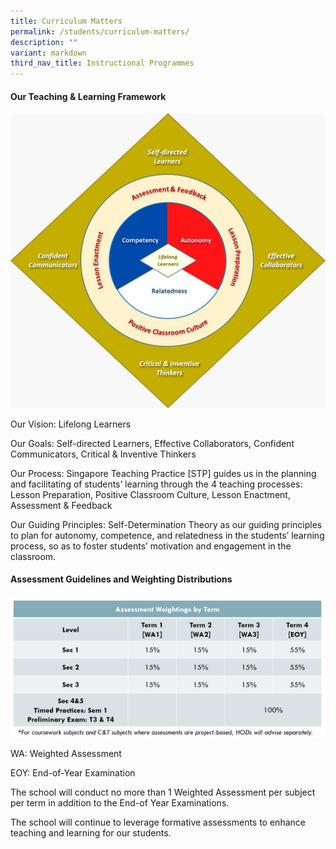 ```yaml
---
title: Curriculum Matters
permalink: /students/curriculum-matters/
description: ""
variant: markdown
third_nav_title: Instructional Programmes
---
```

<h4>Our Teaching &amp; Learning Framework</h4>

![](/images/cca1_2023.jpg)
<p>Our Vision: Lifelong Learners</p>
<p>Our Goals: Self-directed Learners, Effective Collaborators, Confident Communicators, Critical &amp; Inventive Thinkers</p>
<p>Our Process: Singapore Teaching Practice [STP] guides us in the planning and facilitating of students’ learning through the 4 teaching processes: Lesson Preparation, Positive Classroom Culture, Lesson Enactment, Assessment &amp; Feedback</p>
<p>Our Guiding Principles: Self-Determination Theory as our guiding principles to plan for autonomy, competence, and relatedness in the students’ learning process, so as to foster students’ motivation and engagement in the classroom.</p>
<h4>Assessment Guidelines and Weighting Distributions</h4>

![](/images/assessment%20weightings.png)
<p>WA: Weighted Assessment</p>
<p>EOY: End-of-Year Examination</p>
<p>The school will conduct no more than 1 Weighted Assessment per subject per term in addition to the End-of Year Examinations.</p>
<p>The school will continue to leverage formative assessments to enhance teaching and learning for our students.</p>